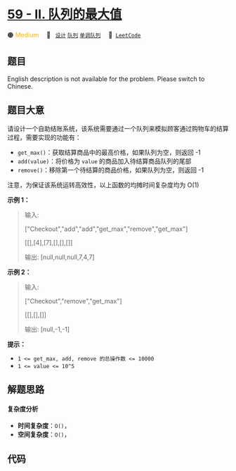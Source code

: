 # [59 - II. 队列的最大值](https://leetcode.cn/problems/dui-lie-de-zui-da-zhi-lcof)

🟠 <font color=#ffb800>Medium</font>&emsp; 🔖&ensp; [`设计`](/tag/design.md) [`队列`](/tag/queue.md) [`单调队列`](/tag/monotonic-queue.md)&emsp; 🔗&ensp;[`LeetCode`](https://leetcode.cn/problems/dui-lie-de-zui-da-zhi-lcof)

## 题目

English description is not available for the problem. Please switch to
Chinese.


## 题目大意

请设计一个自助结账系统，该系统需要通过一个队列来模拟顾客通过购物车的结算过程，需要实现的功能有：

  * `get_max()`：获取结算商品中的最高价格，如果队列为空，则返回 -1
  * `add(value)`：将价格为 `value` 的商品加入待结算商品队列的尾部
  * `remove()`：移除第一个待结算的商品价格，如果队列为空，则返回 -1

注意，为保证该系统运转高效性，以上函数的均摊时间复杂度均为 O(1)



**示例 1：**

> 
> 
> 
> 
> 
> 输入: 
> 
> ["Checkout","add","add","get_max","remove","get_max"]
> 
> [[],[4],[7],[],[],[]]
> 
> 
> 
> 输出: [null,null,null,7,4,7]
> 
> 

**示例 2：**

> 
> 
> 
> 
> 
> 输入: 
> 
> ["Checkout","remove","get_max"]
> 
> [[],[],[]]
> 
> 
> 
> 输出: [null,-1,-1]
> 
> 



**提示：**

  * `1 <= get_max, add, remove 的总操作数 <= 10000`
  * `1 <= value <= 10^5`




## 解题思路

#### 复杂度分析

- **时间复杂度**：`O()`，
- **空间复杂度**：`O()`，

## 代码

```javascript

```